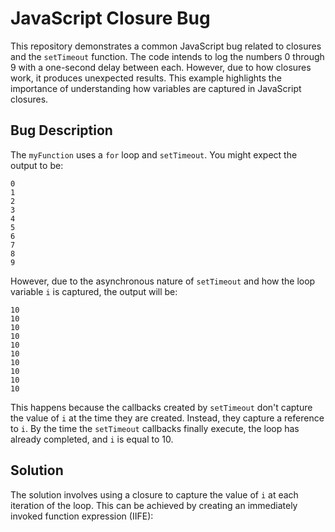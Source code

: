 # JavaScript Closure Bug

This repository demonstrates a common JavaScript bug related to closures and the `setTimeout` function.  The code intends to log the numbers 0 through 9 with a one-second delay between each. However, due to how closures work, it produces unexpected results.  This example highlights the importance of understanding how variables are captured in JavaScript closures.

## Bug Description

The `myFunction` uses a `for` loop and `setTimeout`.  You might expect the output to be:

```
0
1
2
3
4
5
6
7
8
9
```

However, due to the asynchronous nature of `setTimeout` and how the loop variable `i` is captured, the output will be:

```
10
10
10
10
10
10
10
10
10
10
```

This happens because the callbacks created by `setTimeout` don't capture the value of `i` at the time they are created. Instead, they capture a reference to `i`. By the time the `setTimeout` callbacks finally execute, the loop has already completed, and `i` is equal to 10.

## Solution

The solution involves using a closure to capture the value of `i` at each iteration of the loop. This can be achieved by creating an immediately invoked function expression (IIFE):